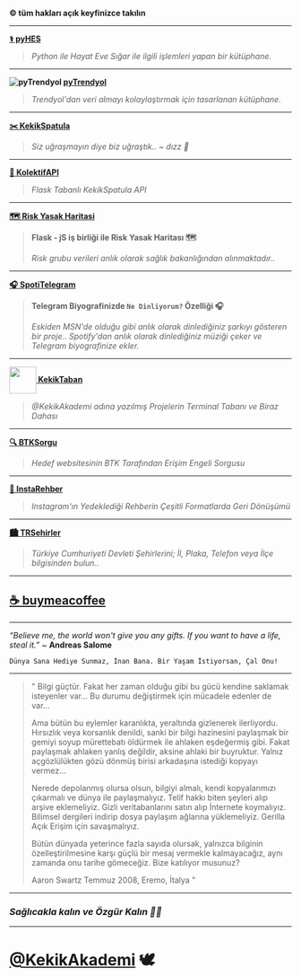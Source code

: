 **© tüm hakları açık keyfinizce takılın**

* * *

**[⚕ pyHES](https://github.com/keyiflerolsun/pyHES)**

> *Python ile Hayat Eve Sığar ile ilgili işlemleri yapan bir kütüphane.*

* * *

**![pyTrendyol](https://www.trendyol.com/frontend/web/assets/images/favicon.ico) [pyTrendyol](https://github.com/keyiflerolsun/pyTrendyol)**

> *Trendyol'dan veri almayı kolaylaştırmak için tasarlanan kütüphane.*

* * *

**[✂️ KekikSpatula](https://github.com/keyiflerolsun/KekikSpatula)**

> *Siz uğraşmayın diye biz uğraştık.. ~ dızz 🐍*

* * *

**[🚀 KolektifAPI](https://github.com/keyiflerolsun/KolektifAPI)**

> *Flask Tabanlı KekikSpatula API*

* * *

**[🗺️ Risk Yasak Haritasi](https://github.com/keyiflerolsun/Risk-Yasak_Haritasi)**

> **Flask - jS iş birliği ile Risk Yasak Haritası 🗺**
>
> *Risk grubu verileri anlık olarak sağlık bakanlığından alınmaktadır..*

* * *

**[🎧 SpotiTelegram](https://github.com/keyiflerolsun/SpotiTelegram)**

> **Telegram Biyografinizde `Ne Dinliyorum?` Özelliği 🎧**
>
> *Eskiden MSN'de olduğu gibi anlık olarak dinlediğiniz şarkıyı gösteren bir proje..*
*Spotify'dan anlık olarak dinlediğiniz müziği çeker ve Telegram biyografinize ekler.*

* * *

**[<img src="https://www.akashtrehan.com/assets/images/emoji/terminal.png" height="48" align="center"> KekikTaban](https://github.com/keyiflerolsun/KekikTaban)**

> *@KekikAkademi adına yazılmış Projelerin Terminal Tabanı ve Biraz Dahası*

* * *

**[🔍 BTKSorgu](https://github.com/keyiflerolsun/BTKSorgu)**

> *Hedef websitesinin BTK Tarafından Erişim Engeli Sorgusu*

* * *

**[📖 InstaRehber](https://github.com/keyiflerolsun/InstaRehber)**

> *Instagram'ın Yedeklediği Rehberin Çeşitli Formatlarda Geri Dönüşümü*

* * *

**[🏙️ TRSehirler](https://github.com/keyiflerolsun/TRSehirler)**

> *Türkiye Cumhuriyeti Devleti Şehirlerini; İl, Plaka, Telefon veya İlçe bilgisinden bulun..*

* * *

## **[☕️ buymeacoffee](./Kahve.md)**

* * *

*“Believe me, the world won't give you any gifts. If you want to have a life, steal it.”* ~ **Andreas Salome**

`Dünya Sana Hediye Sunmaz, İnan Bana. Bir Yaşam İstiyorsan, Çal Onu!`

* * *

> " Bilgi güçtür. Fakat her zaman olduğu gibi bu gücü kendine saklamak
> isteyenler var... Bu durumu değiştirmek için mücadele edenler de
> var...
> 
> Ama bütün bu eylemler karanlıkta, yeraltında gizlenerek ilerliyordu.
> Hırsızlık veya korsanlık denildi, sanki bir bilgi hazinesini paylaşmak
> bir gemiyi soyup mürettebatı öldürmek ile ahlaken eşdeğermiş gibi.
> Fakat paylaşmak ahlaken yanlış değildir, aksine ahlaki bir buyruktur.
> Yalnız açgözlülükten gözü dönmüş birisi arkadaşına istediği kopyayı
> vermez...
> 
> Nerede depolanmış olursa olsun, bilgiyi almalı, kendi kopyalarımızı
> çıkarmalı ve dünya ile paylaşmalıyız. Telif hakkı biten şeyleri alıp
> arşive eklemeliyiz. Gizli veritabanlarını satın alıp İnternete
> koymalıyız. Bilimsel dergileri indirip dosya paylaşım ağlarına
> yüklemeliyiz. Gerilla Açık Erişim için savaşmalıyız.
> 
> Bütün dünyada yeterince fazla sayıda olursak, yalnızca bilginin
> özelleştirilmesine karşı güçlü bir mesaj vermekle kalmayacağız, aynı
> zamanda onu tarihe gömeceğiz. Bize katılıyor musunuz?
> 
> Aaron Swartz Temmuz 2008, Eremo, İtalya "

* * *

### *Sağlıcakla kalın ve Özgür Kalın ✌🏼*

* * *

# [@KekikAkademi](https://t.me/KekikAkademi) 🕊